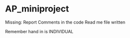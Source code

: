 # AP_miniproject

Missing:
  Report
  Comments in the code
  Read me file written
  
  
Remember hand in is INDIVIDUAL
